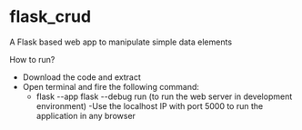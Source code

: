# flask_crud

A Flask based web app to manipulate simple data elements

How to run?
- Download the code and extract
- Open terminal and fire the following command:
  - flask --app flask --debug run (to run the web server in development environment)
-Use the localhost IP with port 5000 to run the application in any browser
